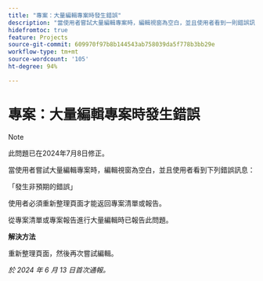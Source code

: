 ```yaml
---
title: "專案：大量編輯專案時發生錯誤"
description: "當使用者嘗試大量編輯專案時，編輯視窗為空白，並且使用者看到一則錯誤訊息。"
hidefromtoc: true
feature: Projects
source-git-commit: 609970f97b8b144543ab758039da5f778b3bb29e
workflow-type: tm+mt
source-wordcount: '105'
ht-degree: 94%

---
```



# 專案：大量編輯專案時發生錯誤

>[!NOTE]
>
>此問題已在2024年7月8日修正。

當使用者嘗試大量編輯專案時，編輯視窗為空白，並且使用者看到下列錯誤訊息：

「發生非預期的錯誤」

使用者必須重新整理頁面才能返回專案清單或報告。

從專案清單或專案報告進行大量編輯時已報告此問題。

**解決方法**

重新整理頁面，然後再次嘗試編輯。

_於 2024 年 6 月 13 日首次通報。_
